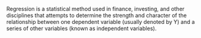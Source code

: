 Regression is a statistical method used in finance, investing, and other disciplines
that attempts to determine the strength and character of the relationship between one dependent
variable (usually denoted by Y) and a series of other variables (known as independent variables).

